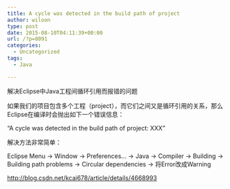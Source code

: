 ```yaml
---
title: A cycle was detected in the build path of project
author: wiloon
type: post
date: 2015-08-10T04:11:39+00:00
url: /?p=8091
categories:
  - Uncategorized
tags:
  - Java

---
```

解决Eclipse中Java工程间循环引用而报错的问题
  
如果我们的项目包含多个工程（project），而它们之间又是循环引用的关系，那么Eclipse在编译时会抛出如下一个错误信息：
  
“A cycle was detected in the build path of project: XXX”
  
解决方法非常简单：
  
Eclipse Menu -> Window -> Preferences... -> Java -> Compiler -> Building -> Building path problems -> Circular dependencies -> 将Error改成Warning

http://blog.csdn.net/kcai678/article/details/4668993